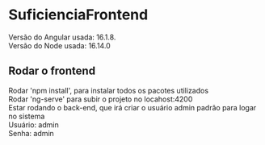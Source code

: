 # SuficienciaFrontend

Versão do Angular usada: 16.1.8.
<br />
Versão do Node usada: 16.14.0

## Rodar o frontend

Rodar 'npm install', para instalar todos os pacotes utilizados
<br />
Rodar 'ng-serve' para subir o projeto no locahost:4200
<br />
Estar rodando o back-end, que irá criar o usuário admin padrão para logar no sistema
<br />
Usuário: admin
<br />
Senha: admin
